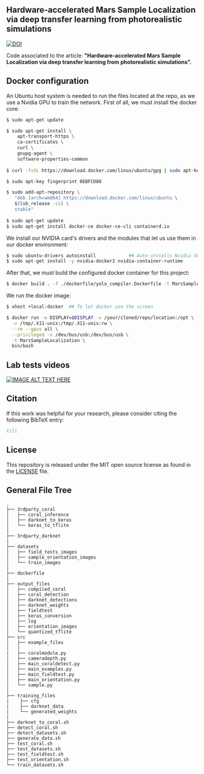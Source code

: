 ## Hardware-accelerated Mars Sample Localization via deep transfer learning from photorealistic simulations
[![DOI](https://zenodo.org/badge/DOI/10.5281/zenodo.6542933.svg)](https://doi.org/10.5281/zenodo.6542933)

Code associated to the article: **"Hardware-accelerated Mars Sample Localization via deep transfer learning from photorealistic simulations".**


## Docker configuration 

An Ubuntu host system is needed to run the files located at the repo, as we use a Nvidia GPU to train the network. First of all, we must install the docker core:

```bash
$ sudo apt-get update

$ sudo apt-get install \
    apt-transport-https \
    ca-certificates \
    curl \
    gnupg-agent \
    software-properties-common
    
$ curl -fsSL https://download.docker.com/linux/ubuntu/gpg | sudo apt-key add -

$ sudo apt-key fingerprint 0EBFCD88

$ sudo add-apt-repository \
   "deb [arch=amd64] https://download.docker.com/linux/ubuntu \
   $(lsb_release -cs) \
   stable"
   
$ sudo apt-get update
$ sudo apt-get install docker-ce docker-ce-cli containerd.io

```
We install our NVIDIA card's drivers and the modules that let us use them in our docker environment:

```bash
$ sudo ubuntu-drivers autoinstall            ## Auto-installs Nvidia drivers
$ sudo apt-get install -y nvidia-docker2 nvidia-container-runtime
```

After that, we must build the configured docker container for this project:

```bash
$ docker build . -f ./dockerfile/yolo_compiler.Dockerfile -t MarsSampleLocalization 
```

We run the docker image:

```bash
$ xhost +local:docker  ## To let docker use the screen

$ docker run -e DISPLAY=$DISPLAY -v /your/cloned/repo/location:/opt \
  -v /tmp/.X11-unix:/tmp/.X11-unix:rw \
  --rm --gpus all \
  --privileged -v /dev/bus/usb:/dev/bus/usb \
  -t MarsSampleLocalization \
  bin/bash 
```

## Lab tests videos

[![IMAGE ALT TEXT HERE](https://img.youtube.com/vi/8_ymP6bg6-c/0.jpg)](https://www.youtube.com/watch?v=8_ymP6bg6-c)


## Citation

If this work was helpful for your research, please consider citing the following BibTeX entry:
```BibTeX
Fill
```

## License

This repository is released under the MIT open source license as found in the [LICENSE](LICENSE) file.


## General File Tree

```
.
├── 3rdparty_coral
│   ├── coral_inference
│   ├── darknet_to_keras
│   └── keras_to_tflite
|
├── 3rdparty_darknet
|
├── datasets
│   ├── field_tests_images
│   ├── sample_orientation_images
│   └── train_images
|
├── dockerfile
|
├── output_files
│   ├── compiled_coral
│   ├── coral_detection
│   ├── darknet_detections
│   ├── darknet_weights
│   ├── fieldtest
│   ├── keras_conversion
│   ├── log
│   ├── orientation_images
│   └── quantized_tflite
├── src
│   ├── example_files
|   |
|   ├── coralmodule.py
│   ├── cameradepth.py
|   ├── main_coraldetect.py
│   ├── main_examples.py
│   ├── main_fieldtest.py
│   ├── main_orientation.py
│   └── sample.py
|
├── training_files
|    ├── cfg
|    ├── darknet_data
|    └── generated_weights
| 
├── darknet_to_coral.sh
├── detect_coral.sh
├── detect_datasets.sh
├── generate_data.sh
├── test_coral.sh
├── test_datasets.sh
├── test_fieldtest.sh
├── test_orientation.sh
└── train_datasets.sh
```
